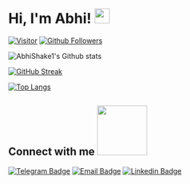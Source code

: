 # Hi, I'm Abhi! <img src="https://raw.githubusercontent.com/MartinHeinz/MartinHeinz/master/wave.gif" width="30px">

[![Visitor](https://visitor-badge.laobi.icu/badge?page_id=AbhiShake1)](https://github.com/AbhiShake1) 
[![Github Followers](https://img.shields.io/github/followers/AbhiShake1.svg?style=social&logo=Follow)](https://github.com/AbhiShake1?tab=followers)

![AbhiShake1's Github stats](https://github-readme-stats.vercel.app/api?username=AbhiShake1&show_icons=true&theme=chartreuse-dark&hide_border=true)

[![GitHub Streak](https://github-readme-streak-stats.herokuapp.com/?user=AbhiShake1&theme=chartreuse-dark&hide_border=true)](https://git.io/streak-stats)

[![Top Langs](https://github-readme-stats.vercel.app/api/top-langs/?username=AbhiShake1&langs_count=10&theme=chartreuse-dark&hide_border=true)](https://github.com/AbhiShake1?tab=repositories)


<h2> Connect with me <img src='https://raw.githubusercontent.com/ShahriarShafin/ShahriarShafin/main/Assets/handshake.gif' width="100px"> </h2>

[![Telegram Badge](https://img.shields.io/badge/-%7C%20@Abhi_Shake-blue?style=flat&logo=Telegram&logoColor=white&link=https://t.me/Abhi_Shake)](https://t.me/Abhi_Shake "Telegram")
[![Email Badge](https://img.shields.io/badge/-%7C%20AbhionFire@protonmail.com-c14438?style=flat&logo=Gmail&logoColor=white&link=mailto:AbhionFire@protonmail.com)](mailto:AbhionFire@protonmail.com)
[![Linkedin Badge](https://img.shields.io/badge/-%7C%20Abhi%20Shake-blue?style=flat&logo=Linkedin&logoColor=white&link=https://www.linkedin.com/in/abhi-shake-9765a21b4/)](https://www.linkedin.com/in/abhi-shake-9765a21b4/ "Linkedin")

